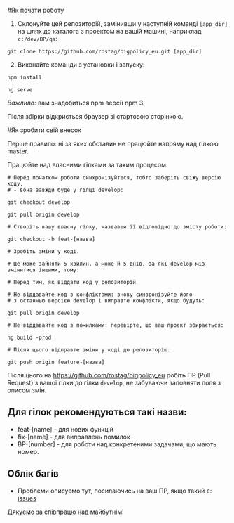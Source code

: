 #Як почати роботу

1. Склонуйте цей репозиторій, замінивши у наступній команді `[app_dir]` на шлях до каталога з проектом на вашій машині, наприклад `c:/dev/BP/qa`:

```
git clone https://github.com/rostag/bigpolicy_eu.git [app_dir]
```

2. Виконайте команди з установки і запуску:

```
npm install

ng serve
```

*Важливо:* вам знадобиться npm версії npm 3.

Після збірки відкриється браузер зі стартовою сторінкою.

#Як зробити свій внесок

Перше правило: ні за яких обставин не працюйте напряму над гілкою master.

Працюйте над власними гілками за таким процесом:

```
# Перед початком роботи синхронізуйтеся, тобто заберіть свіжу версію коду,
# - вона завжди буде у гілці develop:

git checkout develop

git pull origin develop

# Створіть вашу власну гілку, назвавши її відповідно до змісту роботи:

git checkout -b feat-[назва]

# Зробіть зміни у коді.

# Це може зайняти 5 хвилин, а може й 5 днів, за які develop міз змінитися іншими, тому:

# Перед тим, як віддати код у репозиторій

# Не віддавайте код з конфліктами: знову синзронізуйте його
# з останнью версією develop і виправте конфлікти, якщо будуть:

git pull origin develop

# Не віддавайте код з помилками: перевірте, шо ваш проект збирається:

ng build -prod

# Після цього відправте зміни у коді до репозиторію:

git push origin feature-[назва]
```

Після цього на https://github.com/rostag/bigpolicy_eu робіть ПР (Pull Request) з вашої гілки до гілки `develop`, не забуваючи заповняти поля з описом змін.

## Для гілок рекомендуються такі назви:

* feat-[name] - для нових функцій
* fix-[name] - для виправлень помилок
* BP-[number] - для роботи над конкретеними задачами, що мають номер.

## Облік багів

* Проблеми описуємо тут, посилаючись на ваш ПР, якщо такий є: [issues](https://github.com/rostag/bigpolicy_eu/issues)

Дякуємо за співпрацю над майбутнім!
